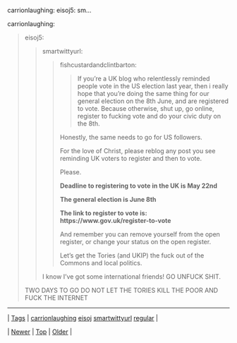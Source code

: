 <!--
title: carrionlaughing
date: 2020-06-28T15:27:00.165Z
tags: carrionlaughing, eisoj, smartwittyurl, regular
-->


carrionlaughing: eisoj5: sm...

<p>carrionlaughing:</p>

<blockquote><p>eisoj5:</p><blockquote>
<p>smartwittyurl:</p>
<blockquote>
<p>fishcustardandclintbarton:</p>
<blockquote><p>If you’re a UK blog who relentlessly reminded people vote in the US election last year, then i really hope that you’re doing the same thing for our general election on the 8th June, and are registered to vote. Because otherwise, shut up, go online, register to fucking vote and do your civic duty on the 8th.</p></blockquote>
<p>Honestly, the same needs to go for US followers. <br/></p>
<p>For the love of Christ, please reblog any post you see reminding UK voters to register and then to vote. </p>
<p style="">Please.</p>
<p><b>Deadline to registering to vote in the UK is May 22nd</b></p>
<p><b>The general election is June 8th</b></p>
<p><b>The link to register to vote is: https://www.gov.uk/register-to-vote</b></p>
<p>And remember you can remove yourself from the open register, or change your status on the open register.</p>
<p>Let’s get the Tories (and UKIP) the fuck out of the Commons and local politics. <br/></p>
</blockquote>

<p>I know I’ve got some international friends! GO UNFUCK SHIT.</p>
</blockquote>

<p>TWO DAYS TO GO DO NOT LET THE TORIES KILL THE POOR AND FUCK THE INTERNET</p></blockquote>

<!--BOTTOM-POST-NAVIGATION-->
---

| [Tags](tags.md) | [carrionlaughing](tag-carrionlaughing.md) [eisoj](tag-eisoj.md) [smartwittyurl](tag-smartwittyurl.md) [regular](tag-regular.md) |

| [Newer](160801993196.md) | [Top](index.md) | [Older](160902510224.md) |